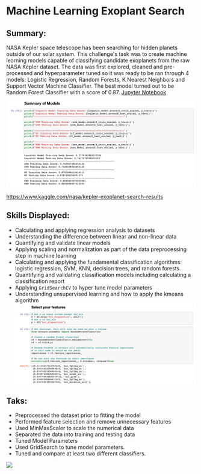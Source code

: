 # Machine Learning Exoplant Search

## Summary: 
NASA Kepler space telescope has been searching for hidden planets outside of our solar system. This challenge's task was to create machine learning models capable of classifying candidate exoplanets from the raw NASA Kepler dataset. The data was first explored, cleaned and pre-processed and hyperparameter tuned so it was ready to be ran through 4 models: Logistic Regression, Random Forests, K Nearest Neighbors and Support Vector Machine Classifier. The best model turned out to be Random Forest Classifier with a score of 0.87. [Jupyter Notebook](https://nbviewer.jupyter.org/github/kasiakalemba/Machine-Learning-Basic-Skills/blob/master/model_1.ipynb)

![](images/summary.png)

https://www.kaggle.com/nasa/kepler-exoplanet-search-results

## Skills Displayed: 
* Calculating and applying regression analysis to datasets
* Understanding the difference between linear and non-linear data 
* Quantifying and validate linear models
* Applying scaling and normalization as part of the data preprocessing step in machine learning
* Calculating and applying the fundamental classification algorithms: logistic regression, SVM, KNN, decision trees, and random forests.
* Quantifying and validating classification models including calculating a classification report
* Applying `GridSearchCV` to hyper tune model parameters
* Understanding unsupervised learning and how to apply the kmeans algorithm
![](images/prep.png)

## Taks:
* Preprocessed the dataset prior to fitting the model
* Performed feature selection and remove unnecessary features
* Used MinMaxScaler to scale the numerical data
* Separated the data into training and testing data
* Tuned Model Parameters
* Used GridSearch to tune model parameters.
* Tuned and compare at least two different classifiers.

![](exoplanets.jpg)






















